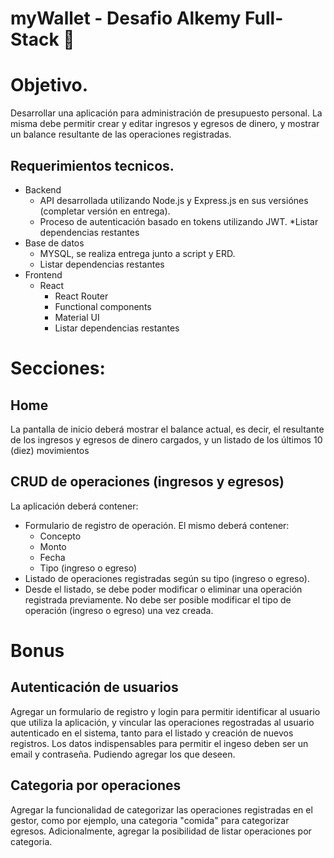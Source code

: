 # myWallet - Desafio Alkemy Full-Stack 🚀
# Objetivo.
Desarrollar una aplicación para administración de presupuesto personal. La misma debe permitir crear y editar ingresos y egresos de dinero, y mostrar un balance resultante de las operaciones registradas.
## Requerimientos tecnicos.
* Backend
  * API desarrollada utilizando Node.js y Express.js en sus versiónes (completar versión en entrega).
  * Proceso de autenticación basado en tokens utilizando JWT.
  *Listar dependencias restantes
* Base de datos
  * MYSQL, se realiza entrega junto a script y ERD.
  * Listar dependencias restantes
* Frontend
  * React
    * React Router
    * Functional components
    * Material UI
    * Listar dependencias restantes

# Secciones:
## Home
La pantalla de inicio deberá mostrar el balance actual, es decir, el resultante de los ingresos y egresos de dinero cargados, y un listado de los últimos 10 (diez) movimientos

## CRUD de operaciones (ingresos y egresos)
La aplicación deberá contener:
* Formulario de registro de operación. El mismo deberá contener:
  * Concepto
  * Monto
  * Fecha
  * Tipo (ingreso o egreso)
* Listado de operaciones registradas según su tipo (ingreso o egreso).
* Desde el listado, se debe poder modificar o eliminar una operación registrada previamente. No debe ser posible modificar el tipo de operación (ingreso o egreso) una vez creada.
# Bonus
## Autenticación de usuarios
Agregar un formulario de registro y login para permitir identificar al usuario que utiliza la aplicación, y vincular las operaciones regostradas al usuario autenticado en el sistema, tanto para el listado y creación de nuevos registros. Los datos indispensables para permitir el ingeso deben ser un email y contraseña. Pudiendo agregar los que deseen.
## Categoria por operaciones
Agregar la funcionalidad de categorizar las operaciones registradas en el gestor, como por ejemplo, una categoria "comida" para categorizar egresos. Adicionalmente, agregar la posibilidad de listar operaciones por categoria.